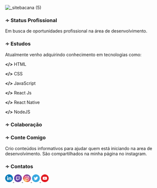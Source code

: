![_sitebacana (5)](https://user-images.githubusercontent.com/36510291/89354641-beeb9900-d68f-11ea-8771-ae5baea83d6c.png)


<h3>∻ Status Profissional</h3>
Em busca de oportunidades profissional na área de desenvolvimento.</br>
 
 
<h3>∻ Estudos</h3>
Atualmente venho adquirindo conhecimento em tecnologias como:

<b></></b>
HTML

<b></></b>
CSS

<b></></b>
JavaScript</br>

<b></></b>
React Js

<b></></b>
React Native

<b></></b>
NodeJS


<h3>∻ Colaboração</h3>



<h3>∻ Conte Comigo</h3>
Crio conteúdos informativos para ajudar quem está iniciando na area de
desenvolvimento. São compartilhados na minha página no instagram.



<h3>∻ Contatos</h3>
<a href="https://linkedin.com/in/lucastavaresn" target="_blank" rel="noopener"> <img src="linkedin.png" width="25" height="25"> </a> <a href="https://twitch.tv/lucastavaresn" target="_blank" rel="noopener"><img src="twitch.png" width="25" height="25"> <a href="https://instagram.com/lucastavaresn" target="_blank" rel="noopener"><img src="instagram.png" width="25" height="25"> </a>  <a href="https://twitter.com/lucastavaresn" target="_blank" rel="noopener"><img src="twitter.png" width="25" height="25"> </a>  <a href="https://youtube.com/lucastavaresn" target="_blank" rel="noopener"><img src="youtube.png" width="25" height="25"> </a>




